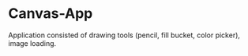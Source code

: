 # Canvas-App
Application consisted of drawing tools (pencil, fill bucket, color picker), image loading.
